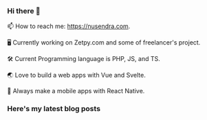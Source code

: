 ### Hi there 👋

📫 How to reach me: https://nusendra.com.

🖥 Currently working on Zetpy.com and some of freelancer's project.

🛠 Current Programming language is PHP, JS, and TS.

🌏 Love to build a web apps with Vue and Svelte.

📱 Always make a mobile apps with React Native.

### Here's my latest blog posts
